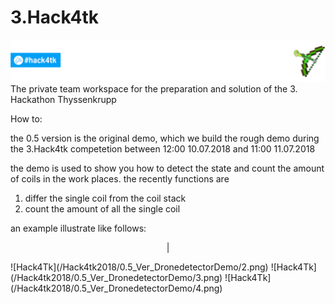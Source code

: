 # 3.Hack4tk
![Hack4Tk](Bases/Hack4Tk.png) 
The private team workspace for the preparation and solution of the 3. Hackathon Thyssenkrupp

How to:

the 0.5 version is the original demo, which we build the rough demo during the 3.Hack4tk competetion between 12:00 10.07.2018 and 11:00 11.07.2018

the demo is used to show you how to detect the state and count the amount of coils in the work places. the recently functions are 

1. differ the single coil from the coil stack
2. count the amount of all the single coil 

an example illustrate like follows:
<p align="center">
|<src="/Hack4tk2018/0.5_Ver_DronedetectorDemo/1.png">
</p>
![Hack4Tk](/Hack4tk2018/0.5_Ver_DronedetectorDemo/2.png) 
![Hack4Tk](/Hack4tk2018/0.5_Ver_DronedetectorDemo/3.png) 
![Hack4Tk](/Hack4tk2018/0.5_Ver_DronedetectorDemo/4.png) 
 

